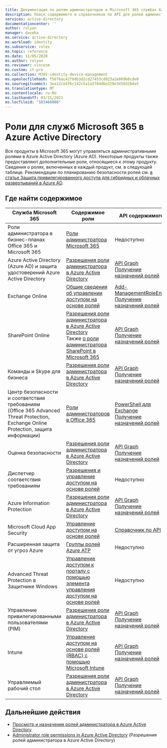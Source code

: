 ```yaml
---
title: Документация по ролям администраторов в Microsoft 365 службах Azure AD | Документация Майкрософт
description: Поиск содержимого и справочников по API для ролей администратора служб Microsoft 365 в Azure Active Directory
services: active-directory
documentationcenter: ''
author: rolyon
manager: daveba
ms.service: active-directory
ms.workload: identity
ms.subservice: roles
ms.topic: reference
ms.date: 11/05/2020
ms.author: rolyon
ms.reviewer: vincesm
ms.custom: it-pro
ms.collection: M365-identity-device-management
ms.openlocfilehash: f56f8ac42f0db3d2cd27453cd023a2e869b0cde0
ms.sourcegitcommit: 3ea12ce4f6c142c5a1a2f04d6e329e3456d2bda5
ms.translationtype: MT
ms.contentlocale: ru-RU
ms.lasthandoff: 03/15/2021
ms.locfileid: "103466088"
---
```

# <a name="roles-for-microsoft-365-services-in-azure-active-directory"></a>Роли для служб Microsoft 365 в Azure Active Directory

Все продукты в Microsoft 365 могут управляться административными ролями в Azure Active Directory (Azure AD). Некоторые продукты также предоставляют дополнительные роли, относящиеся к этому продукту. Сведения о ролях, включенных в каждый продукт, см. в следующей таблице. Рекомендации по планированию безопасности ролей см. [в статье Защита привилегированного доступа для гибридных и облачных развертываний в Azure AD](security-planning.md).

## <a name="where-to-find-content"></a>Где найти содержимое

Служба Microsoft 365 | Содержимое роли | API содержимого
---------------------- | ------------------ | -----------------
Роли администратора в бизнес-планах Office 365 и Microsoft 365 | [Роли администратора Microsoft 365](/office365/admin/add-users/about-admin-roles) | Недоступно
Azure Active Directory (Azure AD) и защита удостоверений Azure Active Directory| [Разрешения роли администратора в Azure Active Directory](permissions-reference.md) | [API Graph](/graph/api/overview)<br>[Получение назначений ролей](/graph/api/directoryrole-list)
Exchange Online| [Общие сведения об управлении доступом на основе ролей](/exchange/understanding-role-based-access-control-exchange-2013-help) |  [Add-ManagementRoleEntry](/powershell/module/exchange/role-based-access-control/add-managementroleentry)<br>[Получение назначений ролей](/powershell/module/exchange/role-based-access-control/get-rolegroup)
SharePoint Online | [Разрешения роли администратора в Azure Active Directory](permissions-reference.md)<br>Также [о роли администратора SharePoint в Microsoft 365](/sharepoint/sharepoint-admin-role) | [API Graph](/graph/api/overview)<br>[Получение назначений ролей](/graph/api/directoryrole-list)
Команды и Skype для бизнеса | [Разрешения роли администратора в Azure Active Directory](permissions-reference.md) | [API Graph](/graph/api/overview)<br>[Получение назначений ролей](/graph/api/directoryrole-list)
Центр безопасности и соответствия требованиям (Office 365 Advanced Threat Protection, Exchange Online Protection, защита информации) | [Роли администраторов в Office 365](/office365/SecurityCompliance/permissions-in-the-security-and-compliance-center) | [PowerShell для Exchange](/powershell/module/exchange/role-based-access-control/add-managementroleentry)<br>[Получение назначений ролей](/powershell/module/exchange/role-based-access-control/get-rolegroup)
Оценка безопасности | [Разрешения роли администратора в Azure Active Directory](permissions-reference.md) | [API Graph](/graph/api/overview)<br>[Получение назначений ролей](/graph/api/directoryrole-list)
Диспетчер соответствия требованиям | [Разрешения и управление доступом на основе ролей](/office365/securitycompliance/meet-data-protection-and-regulatory-reqs-using-microsoft-cloud#permissions-and-role-based-access-control) | Недоступно
Azure Information Protection | [Разрешения роли администратора в Azure Active Directory](permissions-reference.md) | [API Graph](/graph/api/overview)<br>[Получение назначений ролей](/graph/api/directoryrole-list)
Microsoft Cloud App Security | [Управление доступом на основе ролей](/cloud-app-security/manage-admins) | [Справочник по API](/cloud-app-security/api-tokens) 
Расширенная защита от угроз Azure | [Группы ролей Azure ATP](/azure-advanced-threat-protection/atp-role-groups) | Недоступно
Advanced Threat Protection в Защитнике Windows | [Управление доступом к порталу с помощью элемента управления доступом на основе ролей](/windows/security/threat-protection/windows-defender-atp/rbac-windows-defender-advanced-threat-protection) | Недоступно
Управление привилегированными пользователями (PIM) | [Разрешения роли администратора в Azure Active Directory](permissions-reference.md) | [API Graph](/graph/api/overview)<br>[Получение назначений ролей](/graph/api/directoryrole-list)
Intune | [Управление доступом на основе ролей (RBAC) с помощью Microsoft Intune](/intune/role-based-access-control) | [API Graph](/graph/api/resources/intune-rbac-conceptual?view=graph-rest-beta&preserve-view=true)<br>[Получение назначений ролей](/graph/api/intune-rbac-roledefinition-list?view=graph-rest-beta&preserve-view=true)
Управляемый рабочий стол | [Разрешения роли администратора в Azure Active Directory](permissions-reference.md) | [API Graph](/graph/api/overview)<br>[Получение назначений ролей](/graph/api/directoryrole-list)

## <a name="next-steps"></a>Дальнейшие действия

* [Просмотр и назначение ролей администратора в Azure Active Directory](manage-roles-portal.md)
* [Administrator role permissions in Azure Active Directory](permissions-reference.md) (Разрешения ролей администратора в Azure Active Directory)
